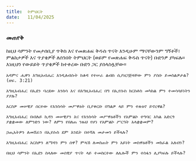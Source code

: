 ```yaml
---
title:  ትምህርት
date:   11/04/2025
---
```


### መጠየቅ

ከዚህ ሳምንት የመታሰቢያ ጥቅስ እና የመጽሐፍ ቅዱስ ጥናት እንዲሁም ማናቸውንም ግኝቶች፣ ምልከታዎች እና ጥያቄዎች ለሰንበት ትምህርት (ወይም የመጽሐፍ ቅዱስ ጥናት) ቡድንዎ ያካፍሉ። እነዚህን የውይይት ጥያቄዎች ከተቀረው ቡድን ጋር ያሰላስሏቸው።

`አዳምና ሔዋን እግዚአብሔር እንዲለብሱት ከቆዳ የተሠራ ልብስ ሲያዘጋጅላቸው ምን ያሰቡ ይመስልዎታል? (ዘፍ. 3:21)`

`እግዚአብሔር በኤደን ባረደው እንስሳ እና በእግዚአብሔር በግ በኢየሱስ ክርስቶስ መካከል ምን ተመሳሳይነትን ያያሉ?`

`እርስዎ መሠዊያ ሰርተው የእንስሳት መሥዋዕት ቢያቀርቡ በግልዎ ላይ ምን ተጽዕኖ ይኖረዋል?`

`እግዚአብሔር በብሉይ ኪዳን መሠዊያን እና የእንስሳት መሥዋዕቶችን የአምልኮ ተግባር አካል አድርጎ ያቋቋመው ለምንድን ነው? ለምን የበለጠ ንጹህ የሆነ የአምልኮ ሥርዓት አላቋቋመም?`

`ኃጢአትዎን ለመሸፈን በኢየሱስ ደም እንዴት በተሻለ መታመን ይችላሉ?`

`እግዚአብሔር እርስዎን ለማዳን ምን ሰዋ? ምላሽ ለመስጠት ምን አይነት መስዋዕቶችን መክፈል አለብን?`

`በዚህ ሳምንት በኤደን ስላለው መሰዊያ ጥናት ላይ ተመስርተው ለሌሎች ምን ተስፋን ሊያካፍሉ ይችላሉ?`